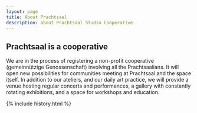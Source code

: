 ```yaml
---
layout: page
title: About Prachtsaal
description: about Prachtsaal Studio Cooperative
---
```

## Prachtsaal is a cooperative

We are in the process of registering a non-profit cooperative (gemeinnützige Genossenschaft) involving all the Prachtsaalians. It will open new possibilities for communities meeting at Prachtsaal and the space itself. In addition to our ateliers, and our daily art practice, we will provide a venue hosting regular concerts and performances, a gallery with constantly rotating exhibitions, and a space for workshops and education.

{% include history.html %}